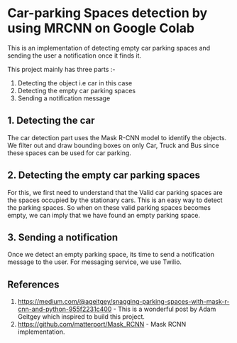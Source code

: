# Car-parking Spaces detection by using MRCNN on Google Colab

This is an implementation of detecting empty car parking spaces and sending the user a notification once it finds it. 

This project mainly has three parts :-
1. Detecting the object i.e car in this case
2. Detecting the empty car parking spaces
3. Sending a notification message

## 1. Detecting the car

The car detection part uses the Mask R-CNN model to identify the objects. We filter out and draw bounding boxes on only Car, Truck and 
Bus since these spaces can be used for car parking.

## 2. Detecting the empty car parking spaces

For this, we first need to understand that the Valid car parking spaces are the spaces occupied by the stationary cars. This is an easy way to 
detect the parking spaces. So when on these valid parking spaces becomes empty, we can imply that we have found an empty parking space.

## 3. Sending a notification

Once we detect an empty parking space, its time to send a notification message to the user. For messaging service, we use Twilio.


## References

1. https://medium.com/@ageitgey/snagging-parking-spaces-with-mask-r-cnn-and-python-955f2231c400 - This is a wonderful post by Adam
   Geitgey which inspired to build this project.
2. https://github.com/matterport/Mask_RCNN - Mask RCNN implementation.
